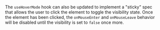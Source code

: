 The `useHoverMode` hook can also be updated to implement a "sticky" spec that
allows the user to click the element to toggle the visibility state. Once the
element has been clicked, the `onMouseEnter` and `onMouseLeave` behavior will be
disabled until the visibility is set to `false` once more.
